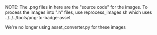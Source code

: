 NOTE: The .png files in here are the "source code" for the images.
To process the images into ".h" files, use reprocess_images.sh which
uses ../../../tools/png-to-badge-asset

We're no longer using asset_converter.py for these images

